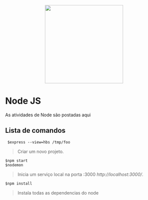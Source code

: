 <p align="center">
<a href="https://nodejs.org/en/"><img width="250" src="https://cdn.pixabay.com/photo/2015/04/23/17/41/node-js-736399_960_720.png"></a>
</p>

# Node JS

As atividades de Node são postadas aqui


## Lista de comandos
   ` $express --view=hbs /tmp/foo`
   > Criar um novo projeto.

    $npm start
    $nodemon
   > Inicia um serviço local na porta :3000 
   > *http://localhost:3000/*.

    $npm install
> Instala todas as dependencias do node
